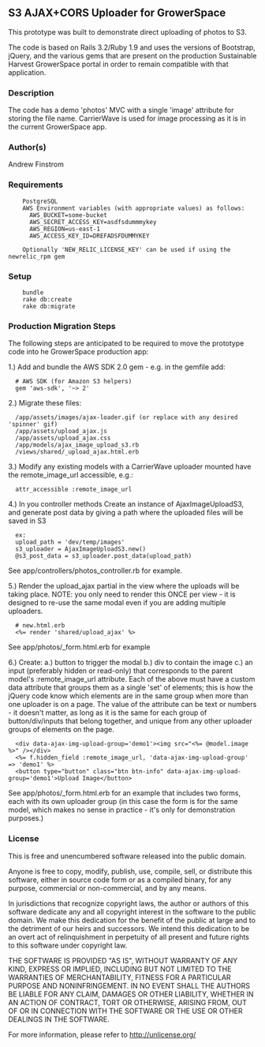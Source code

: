 ## S3 AJAX+CORS Uploader for GrowerSpace ##

This prototype was built to demonstrate direct uploading of photos to S3.

The code is based on Rails 3.2/Ruby 1.9 and uses the versions of Bootstrap, jQuery, and the various gems that are present on the production Sustainable Harvest GrowerSpace portal in order to remain compatible with that application.

### Description ###

The code has a demo 'photos' MVC with a single 'image' attribute for storing the file name. CarrierWave is used for image processing as it is in the current GrowerSpace app.

### Author(s) ###

Andrew Finstrom

### Requirements ###
```
    PostgreSQL
    AWS Environment variables (with appropriate values) as follows:
      AWS_BUCKET=some-bucket
      AWS_SECRET_ACCESS_KEY=asdfsdummmykey
      AWS_REGION=us-east-1
      AWS_ACCESS_KEY_ID=DREFADSFDUMMYKEY

    Optionally 'NEW_RELIC_LICENSE_KEY' can be used if using the newrelic_rpm gem
```

### Setup ###
```
    bundle
    rake db:create
    rake db:migrate
```

### Production Migration Steps ##

The following steps are anticipated to be required to move the prototype code into he GrowerSpace production app:

1.) Add and bundle the AWS SDK 2.0 gem - e.g. in the gemfile add:
```
  # AWS SDK (for Amazon S3 helpers)
  gem 'aws-sdk', '~> 2'
```

2.) Migrate these files:
```
  /app/assets/images/ajax-loader.gif (or replace with any desired 'spinner' gif)
  /app/assets/upload_ajax.js
  /app/assets/upload_ajax.css
  /app/models/ajax_image_upload_s3.rb
  /views/shared/_upload_ajax.html.erb
```

3.) Modify any existing models with a CarrierWave uploader mounted have the remote_image_url accessible, e.g.:
```
  attr_accessible :remote_image_url
```

4.) In you controller methods Create an instance of AjaxImageUploadS3, and generate post data by giving a path where the uploaded files will be saved in S3
```
  ex:
  upload_path = 'dev/temp/images'
  s3_uploader = AjaxImageUploadS3.new()
  @s3_post_data = s3_uploader.post_data(upload_path)
```
See app/controllers/photos_controller.rb for example.

5.) Render the upload_ajax partial in the view where the uploads will be taking place. NOTE: you only need to render this ONCE per view - it is designed to re-use the same modal even if you are adding multiple uploaders.
```
  # new.html.erb
  <%= render 'shared/upload_ajax' %>
```
See app/photos/\_form.html.erb for example

6.) Create:
  a.) button to trigger the modal
  b.) div to contain the image
  c.) an input (preferably hidden or read-only) that corresponds to the parent model's :remote_image_url attribute.
Each of the above must have a custom data attribute that groups them as a single 'set' of elements; this is how the jQuery code know which elements are in the same group when more than one uploader is on a page. The value of the attribute can be text or numbers - it doesn't matter, as long as it is the same for each group of button/div/inputs that belong together, and unique from any other uploader groups of elements on the page.
```
  <div data-ajax-img-upload-group='demo1'><img src="<%= @model.image %>" /></div>
  <%= f.hidden_field :remote_image_url, 'data-ajax-img-upload-group' => 'demo1' %>
  <button type="button" class="btn btn-info" data-ajax-img-upload-group='demo1'>Upload Image</button>
```
See app/photos/\_form.html.erb for an example that includes two forms, each with its own uploader group (in this case the form is for the same model, which makes no sense in practice - it's only for demonstration purposes.)


### License ###
This is free and unencumbered software released into the public domain.

Anyone is free to copy, modify, publish, use, compile, sell, or
distribute this software, either in source code form or as a compiled
binary, for any purpose, commercial or non-commercial, and by any
means.

In jurisdictions that recognize copyright laws, the author or authors
of this software dedicate any and all copyright interest in the
software to the public domain. We make this dedication for the benefit
of the public at large and to the detriment of our heirs and
successors. We intend this dedication to be an overt act of
relinquishment in perpetuity of all present and future rights to this
software under copyright law.

THE SOFTWARE IS PROVIDED "AS IS", WITHOUT WARRANTY OF ANY KIND,
EXPRESS OR IMPLIED, INCLUDING BUT NOT LIMITED TO THE WARRANTIES OF
MERCHANTABILITY, FITNESS FOR A PARTICULAR PURPOSE AND NONINFRINGEMENT.
IN NO EVENT SHALL THE AUTHORS BE LIABLE FOR ANY CLAIM, DAMAGES OR
OTHER LIABILITY, WHETHER IN AN ACTION OF CONTRACT, TORT OR OTHERWISE,
ARISING FROM, OUT OF OR IN CONNECTION WITH THE SOFTWARE OR THE USE OR
OTHER DEALINGS IN THE SOFTWARE.

For more information, please refer to <http://unlicense.org/>
